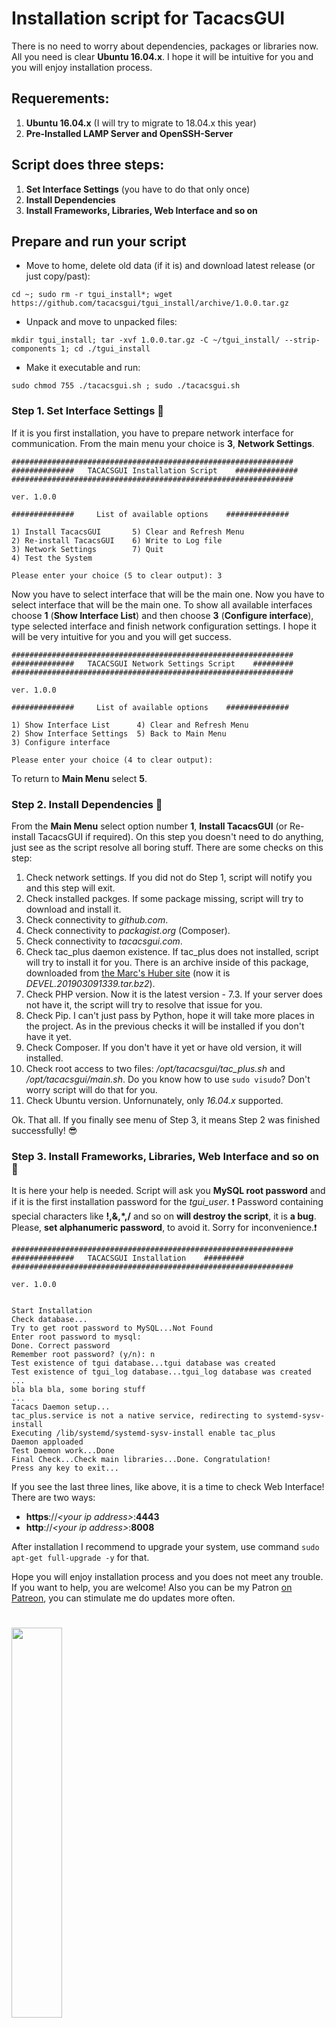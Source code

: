 # Installation script for TacacsGUI
There is no need to worry about dependencies, packages or libraries now. All you need is clear **Ubuntu 16.04.x**.
I hope it will be intuitive for you and you will enjoy installation process.

## Requerements:
1. **Ubuntu 16.04.x** (I will try to migrate to 18.04.x this year)
2. **Pre-Installed LAMP Server and OpenSSH-Server**

## Script does three steps:
1. **Set Interface Settings** (you have to do that only once)
2. **Install Dependencies**
3. **Install Frameworks, Libraries, Web Interface and so on**

## Prepare and run your script
- Move to home, delete old data (if it is) and download latest release (or just copy/past):

`cd ~; sudo rm -r tgui_install*; wget https://github.com/tacacsgui/tgui_install/archive/1.0.0.tar.gz`
- Unpack and move to unpacked files:

`mkdir tgui_install; tar -xvf 1.0.0.tar.gz -C ~/tgui_install/ --strip-components 1; cd ./tgui_install`
- Make it executable and run:

`sudo chmod 755 ./tacacsgui.sh ; sudo ./tacacsgui.sh`

### Step 1. Set Interface Settings :satellite:
If it is you first installation, you have to prepare network interface for communication.
From the main menu your choice is **3**, **Network Settings**.
```
###############################################################
##############   TACACSGUI Installation Script    ##############
###############################################################

ver. 1.0.0

##############     List of available options    ##############

1) Install TacacsGUI       5) Clear and Refresh Menu
2) Re-install TacacsGUI    6) Write to Log file
3) Network Settings        7) Quit
4) Test the System

Please enter your choice (5 to clear output): 3
```
Now you have to select interface that will be the main one.
Now you have to select interface that will be the main one. To show all available interfaces choose **1** (**Show Interface List**) and then choose **3** (**Configure interface**), type selected interface and finish network configuration settings.
I hope it will be very intuitive for you and you will get success.
```
###############################################################
##############   TACACSGUI Network Settings Script    #########
###############################################################

ver. 1.0.0

##############     List of available options    ##############

1) Show Interface List      4) Clear and Refresh Menu
2) Show Interface Settings  5) Back to Main Menu
3) Configure interface

Please enter your choice (4 to clear output):
```
To return to **Main Menu** select **5**.
### Step 2. Install Dependencies :see_no_evil:
From the **Main Menu** select option number **1**, **Install TacacsGUI** (or Re-install TacacsGUI if required).
On this step you doesn't need to do anything, just see as the script resolve all boring stuff.
There are some checks on this step:
1. Check network settings. If you did not do Step 1, script will notify you and this step will exit.
2. Check installed packges. If some package missing, script will try to download and install it.
3. Check connectivity to *github.com*.
4. Check connectivity to *packagist.org* (Composer).
5. Check connectivity to *tacacsgui.com*.
6. Check tac_plus daemon existence. If tac_plus does not installed, script will try to install it for you. There is an archive inside of this package, downloaded from [the Marc's Huber site](http://www.pro-bono-publico.de/projects/) (now it is *DEVEL.201903091339.tar.bz2*).
7. Check PHP version. Now it is the latest version - 7.3. If your server does not have it, the script will try to resolve that issue for you.
8. Check Pip. I can't just pass by Python, hope it will take more places in the project. As in the previous checks it will be installed if you don't have it yet.
9. Check Composer. If you don't have it yet or have old version, it will installed.
10. Check root access to two files: */opt/tacacsgui/tac_plus.sh* and */opt/tacacsgui/main.sh*. Do you know how to use `sudo visudo`? Don't worry script will do that for you.
11. Check Ubuntu version. Unfornunately, only *16.04.x* supported.

Ok. That all. If you finally see menu of Step 3, it means Step 2 was finished successfully! :sunglasses:
### Step 3. Install Frameworks, Libraries, Web Interface and so on :hammer:
It is here your help is needed. Script will ask you **MySQL root password** and if it is the first installation password for the *tgui_user*. :exclamation: Password containing special characters like **!,&,\*,/** and so on **will destroy the script**, it is **a bug**. Please, **set alphanumeric password**, to avoid it. Sorry for inconvenience.:exclamation:
```
###############################################################
##############   TACACSGUI Installation    #########
###############################################################

ver. 1.0.0


Start Installation
Check database...
Try to get root password to MySQL...Not Found
Enter root password to mysql: 
Done. Correct password
Remember root password? (y/n): n
Test existence of tgui database...tgui database was created
Test existence of tgui_log database...tgui_log database was created
...
bla bla bla, some boring stuff
...
Tacacs Daemon setup...
tac_plus.service is not a native service, redirecting to systemd-sysv-install
Executing /lib/systemd/systemd-sysv-install enable tac_plus
Daemon apploaded
Test Daemon work...Done
Final Check...Check main libraries...Done. Congratulation!
Press any key to exit...
```
If you see the last three lines, like above, it is a time to check Web Interface!
There are two ways:
- **https**://*\<your ip address\>*:**4443**
- **http**://*\<your ip address\>*:**8008**

After installation I recommend to upgrade your system, use command `sudo apt-get full-upgrade -y` for that.

Hope you will enjoy installation process and you does not meet any trouble.
If you want to help, you are welcome! Also you can be my Patron [on Patreon](https://www.patreon.com/tacacsgui), you can stimulate me do updates more often.
# [<img src="https://tacacsgui.com/wp-content/uploads/2018/11/1000px-Patreon_logo_with_wordmark.png" width="40%">](https://www.patreon.com/tacacsgui)

Best Regards, Aleksey
